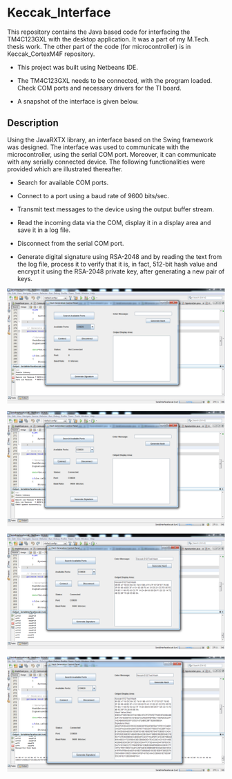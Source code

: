# Keccak_Interface

This repository contains the Java based code for interfacing the TM4C123GXL with the desktop application. It was a part of my M.Tech. thesis work. The other part of the code (for microcontroller) is in Keccak_CortexM4F repository. 

* This project was built using Netbeans IDE.

* The TM4C123GXL needs to be connected, with the program loaded. Check COM ports and necessary drivers for the TI board. 

* A snapshot of the interface is given below.

## Description

Using the JavaRXTX library, an interface based on the Swing framework was designed. The interface was used to communicate with the microcontroller, using the serial COM port. Moreover, it can communicate with any serially connected device. The following functionalities were provided which are illustrated thereafter.

* Search for available COM ports.

* Connect to a port using a baud rate of $9600$ bits/sec.

* Transmit text messages to the device using the output buffer stream.

* Read the incoming data via the COM, display it in a display area and save it in a log file.

* Disconnect from the serial COM port.

* Generate digital signature using RSA-2048 and by reading the text from the log file, process it to verify that it is, in fact, 512-bit hash value and encrypt it using the RSA-2048 private key, after generating a new pair of keys.

![InterfaceDesign1](execVer1.png)

![InterfaceDesign2](execVer2.png)

![InterfaceDesign3](execVer3.png)

![InterfaceDesign4](execVer4.png)
